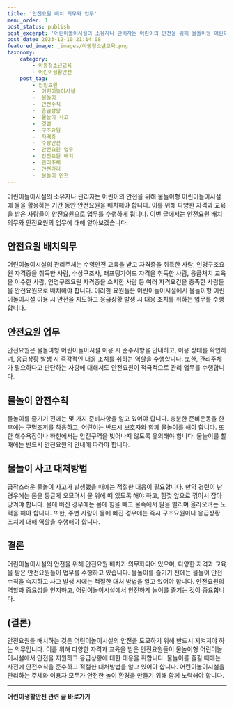 ```yaml
---
title: '안전요원 배치 의무와 업무'
menu_order: 1
post_status: publish
post_excerpt: '어린이놀이시설의 소유자나 관리자는 어린이의 안전을 위해 물놀이형 어린이놀이시설에 물을 활용하는 기간 동안 안전요원을 배치해야 합니다. 이를 위해 다양한 자격과 교육을 받은 사람들이 안전요원으로 업무를 수행하게 됩니다. 이번 글에서는 안전요원 배치의무와 안전요원의 업무에 대해 알아보겠습니다.'
post_date: 2023-12-10 21:14:08
featured_image: _images/아동청소년교육.png
taxonomy:
    category:
        - 아동청소년교육
        - 어린이생활안전
    post_tag:
        - 안전요원
        -  어린이놀이시설
        -  물놀이
        -  안전수칙
        -  응급상황
        -  물놀이 사고
        -  경련
        -  구조요원
        -  자격증
        -  수상안전
        -  안전요원 업무
        -  안전요원 배치
        -  관리주체
        -  안전관리
        -  물놀이 안전
---
```



어린이놀이시설의 소유자나 관리자는 어린이의 안전을 위해 물놀이형 어린이놀이시설에 물을 활용하는 기간 동안 안전요원을 배치해야 합니다. 이를 위해 다양한 자격과 교육을 받은 사람들이 안전요원으로 업무를 수행하게 됩니다. 이번 글에서는 안전요원 배치의무와 안전요원의 업무에 대해 알아보겠습니다.

## 안전요원 배치의무

어린이놀이시설의 관리주체는 수영안전 교육을 받고 자격증을 취득한 사람, 인명구조요원 자격증을 취득한 사람, 수상구조사, 래프팅가이드 자격을 취득한 사람, 응급처치 교육을 이수한 사람, 인명구조요원 자격증을 소지한 사람 등 여러 자격요건을 충족한 사람들을 안전요원으로 배치해야 합니다. 이러한 요원들은 어린이놀이시설에서 물놀이형 어린이놀이시설 이용 시 안전을 지도하고 응급상황 발생 시 대응 조치를 취하는 업무를 수행합니다.

## 안전요원 업무

안전요원은 물놀이형 어린이놀이시설 이용 시 준수사항을 안내하고, 이용 상태를 확인하며, 응급상황 발생 시 즉각적인 대응 조치를 취하는 역할을 수행합니다. 또한, 관리주체가 필요하다고 판단하는 사항에 대해서도 안전요원이 적극적으로 관리 업무를 수행합니다.

## 물놀이 안전수칙

물놀이를 즐기기 전에는 몇 가지 준비사항을 알고 있어야 합니다. 충분한 준비운동을 한 후에는 구명조끼를 착용하고, 어린이는 반드시 보호자와 함께 물놀이를 해야 합니다. 또한 해수욕장이나 하천에서는 안전구역을 벗어나지 않도록 유의해야 합니다. 물놀이를 할 때에는 반드시 안전요원의 안내에 따라야 합니다.

## 물놀이 사고 대처방법

급작스러운 물놀이 사고가 발생했을 때에는 적절한 대응이 필요합니다. 만약 경련이 난 경우에는 몸을 둥글게 오므려서 물 위에 떠 있도록 해야 하고, 힘껏 앞으로 꺾어서 잡아당겨야 합니다. 물에 빠진 경우에는 몸에 힘을 빼고 물속에서 팔을 벌리며 올라오려는 노력을 해야 합니다. 또한, 주변 사람이 물에 빠진 경우에는 즉시 구조요원이나 응급상황 조치에 대해 역할을 수행해야 합니다.

## 결론

어린이놀이시설의 안전을 위해 안전요원 배치가 의무화되어 있으며, 다양한 자격과 교육을 받은 안전요원들이 업무를 수행하고 있습니다. 물놀이를 즐기기 전에는 물놀이 안전수칙을 숙지하고 사고 발생 시에는 적절한 대처 방법을 알고 있어야 합니다. 안전요원의 역할과 중요성을 인지하고, 어린이놀이시설에서 안전하게 놀이를 즐기는 것이 중요합니다.

##   (결론)

안전요원을 배치하는 것은 어린이놀이시설의 안전을 도모하기 위해 반드시 지켜져야 하는 의무입니다. 이를 위해 다양한 자격과 교육을 받은 안전요원들이 물놀이형 어린이놀이시설에서 안전을 지원하고 응급상황에 대한 대응을 취합니다. 물놀이를 즐길 때에는 사전에 안전수칙을 준수하고 적절한 대처방법을 알고 있어야 합니다. 어린이놀이시설을 관리하는 주체와 이용자 모두가 안전한 놀이 환경을 만들기 위해 함께 노력해야 합니다.
<!-- wp:separator -->
<hr class="wp-block-separator has-alpha-channel-opacity"/>
<!-- /wp:separator -->

<!-- wp:group {"backgroundColor":"base","layout":{"type":"constrained"}} -->
<div class="wp-block-group has-base-background-color has-background"><!-- wp:paragraph {"align":"center","fontSize":"medium"} -->
<p class="has-text-align-center has-large-font-size"><strong>어린이생활안전 관련 글 바로가기</strong></p>
<!-- /wp:paragraph -->


<!-- wp:latest-posts
{"categories":[{"id":30736,"count":19,"description":"","link":"https://uknowlaw.com/category/%ec%96%b4%eb%a6%b0%ec%9d%b4%ec%83%9d%ed%99%9c%ec%95%88%ec%a0%84/","name":"어린이생활안전","slug":"어린이생활안전","taxonomy":"category","parent":0,"meta":[],"_links":{"self":[{"href":"https://uknowlaw.com/wp-json/wp/v2/categories/30736"}],"collection":[{"href":"https://uknowlaw.com/wp-json/wp/v2/categories"}],"about":[{"href":"https://uknowlaw.com/wp-json/wp/v2/taxonomies/category"}],"wp:post_type":[{"href":"https://uknowlaw.com/wp-json/wp/v2/posts?categories=30736"}],"curies":[{"name":"wp","href":"https://api.w.org/{rel}","templated":true}]}}],"postsToShow":100,"excerptLength":28,"postLayout":"grid","columns":2,"featuredImageAlign":"left","featuredImageSizeSlug":"large","fontSize":"small"} /--></div>
<!-- /wp:group -->